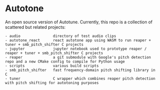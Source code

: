 # Autotone

An open source version of Autotune. Currently, this repo is a collection of scattered but related projects:

```
- audio               directory of test audio clips
- autotone_react      react autotone app using WASM to run reaper + tuner + smb_pitch_shifter C projects
- jupyter             jupyter notebook used to prototype reaper / reaper + tuner + smb_pitch_shifter C projects
- reaper              a git submodule with Google's pitch detection repo and a new CMake config to compile for Python usage
- scripts             various build scripts
- smb_pitch_shifter   fast frequency-domain pitch shifting library in C
- tuner               C wrapper which combines reaper pitch detection with pitch shifting for autotoning purposes
```
